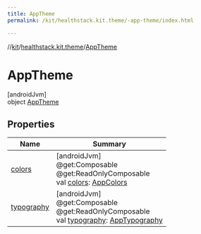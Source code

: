 ```yaml
---
title: AppTheme
permalink: /kit/healthstack.kit.theme/-app-theme/index.html

---
```

//[kit](/kit.html)/[healthstack.kit.theme](../index.html)/[AppTheme](index.html)



# AppTheme



[androidJvm]\
object [AppTheme](index.html)



## Properties


| Name | Summary |
|---|---|
| [colors](colors.html) | [androidJvm]<br>@get:Composable<br>@get:ReadOnlyComposable<br>val [colors](colors.html): [AppColors](../-app-colors/index.html) |
| [typography](typography.html) | [androidJvm]<br>@get:Composable<br>@get:ReadOnlyComposable<br>val [typography](typography.html): [AppTypography](../-app-typography/index.html) |

